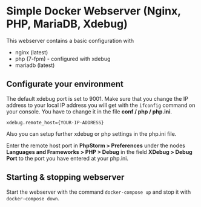 # Simple Docker Webserver (Nginx, PHP, MariaDB, Xdebug)

This webserver contains a basic configuration with

* nginx (latest)
* php (7-fpm) - configured with xdebug
* mariadb (latest)

## Configurate your environment

The default xdebug port is set to 9001. Make sure that you change the IP address to your local IP address you will get 
with the `ifconfig` command on your console. You have to change it in the file  **conf / php / php.ini**.

`xdebug.remote_host={YOUR-IP-ADDRESS}`

Also you can setup further xdebug or php settings in the php.ini file.

Enter the remote host port in **PhpStorm > Preferences** under the nodes **Languages and Frameworks > PHP > Debug** in 
the field **XDebug > Debug Port** to the port you have entered at your php.ini.

## Starting & stopping webserver

Start the webserver with the command `docker-compose up` and stop it with `docker-compose down`.

